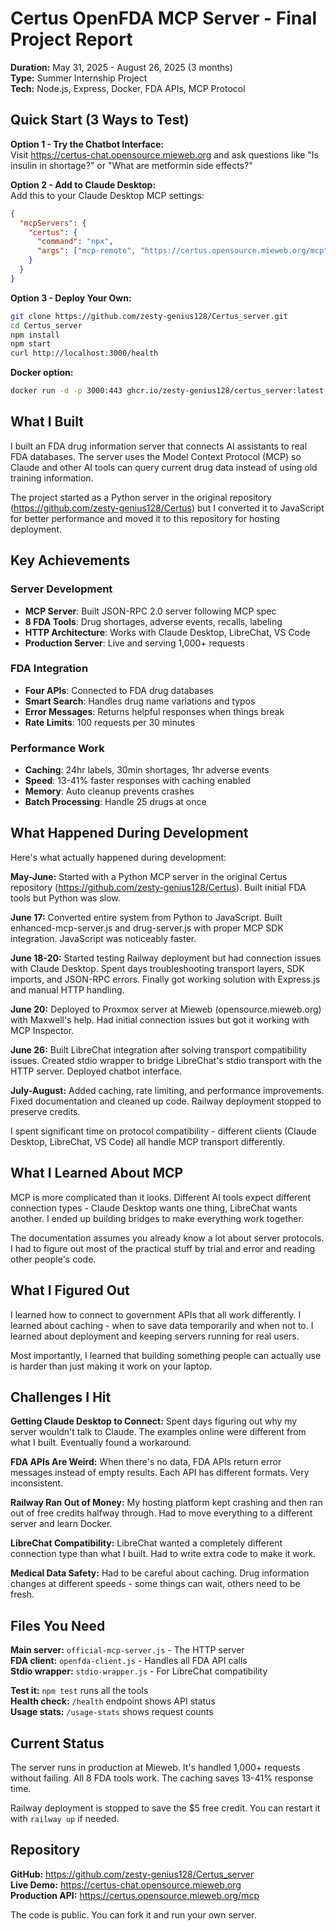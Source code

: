 # Certus OpenFDA MCP Server - Final Project Report

**Duration:** May 31, 2025 - August 26, 2025 (3 months)  
**Type:** Summer Internship Project  
**Tech:** Node.js, Express, Docker, FDA APIs, MCP Protocol

## Quick Start (3 Ways to Test)

**Option 1 - Try the Chatbot Interface:**  
Visit https://certus-chat.opensource.mieweb.org and ask questions like "Is insulin in shortage?" or "What are metformin side effects?"

**Option 2 - Add to Claude Desktop:**  
Add this to your Claude Desktop MCP settings:
```json
{
  "mcpServers": {
    "certus": {
      "command": "npx",
      "args": ["mcp-remote", "https://certus.opensource.mieweb.org/mcp"]
    }
  }
}
```

**Option 3 - Deploy Your Own:**
```bash
git clone https://github.com/zesty-genius128/Certus_server.git
cd Certus_server
npm install
npm start
curl http://localhost:3000/health
```

**Docker option:**
```bash
docker run -d -p 3000:443 ghcr.io/zesty-genius128/certus_server:latest
```

## What I Built

I built an FDA drug information server that connects AI assistants to real FDA databases. The server uses the Model Context Protocol (MCP) so Claude and other AI tools can query current drug data instead of using old training information.

The project started as a Python server in the original repository (https://github.com/zesty-genius128/Certus) but I converted it to JavaScript for better performance and moved it to this repository for hosting deployment.

## Key Achievements

### Server Development
- **MCP Server**: Built JSON-RPC 2.0 server following MCP spec
- **8 FDA Tools**: Drug shortages, adverse events, recalls, labeling
- **HTTP Architecture**: Works with Claude Desktop, LibreChat, VS Code
- **Production Server**: Live and serving 1,000+ requests

### FDA Integration
- **Four APIs**: Connected to FDA drug databases
- **Smart Search**: Handles drug name variations and typos  
- **Error Messages**: Returns helpful responses when things break
- **Rate Limits**: 100 requests per 30 minutes

### Performance Work
- **Caching**: 24hr labels, 30min shortages, 1hr adverse events
- **Speed**: 13-41% faster responses with caching enabled
- **Memory**: Auto cleanup prevents crashes
- **Batch Processing**: Handle 25 drugs at once

## What Happened During Development

Here's what actually happened during development:

**May-June:** Started with a Python MCP server in the original Certus repository (https://github.com/zesty-genius128/Certus). Built initial FDA tools but Python was slow.

**June 17:** Converted entire system from Python to JavaScript. Built enhanced-mcp-server.js and drug-server.js with proper MCP SDK integration. JavaScript was noticeably faster.

**June 18-20:** Started testing Railway deployment but had connection issues with Claude Desktop. Spent days troubleshooting transport layers, SDK imports, and JSON-RPC errors. Finally got working solution with Express.js and manual HTTP handling.

**June 20:** Deployed to Proxmox server at Mieweb (opensource.mieweb.org) with Maxwell's help. Had initial connection issues but got it working with MCP Inspector.

**June 26:** Built LibreChat integration after solving transport compatibility issues. Created stdio wrapper to bridge LibreChat's stdio transport with the HTTP server. Deployed chatbot interface.

**July-August:** Added caching, rate limiting, and performance improvements. Fixed documentation and cleaned up code. Railway deployment stopped to preserve credits.

I spent significant time on protocol compatibility - different clients (Claude Desktop, LibreChat, VS Code) all handle MCP transport differently.

## What I Learned About MCP

MCP is more complicated than it looks. Different AI tools expect different connection types - Claude Desktop wants one thing, LibreChat wants another. I ended up building bridges to make everything work together.

The documentation assumes you already know a lot about server protocols. I had to figure out most of the practical stuff by trial and error and reading other people's code.

## What I Figured Out

I learned how to connect to government APIs that all work differently. I learned about caching - when to save data temporarily and when not to. I learned about deployment and keeping servers running for real users.

Most importantly, I learned that building something people can actually use is harder than just making it work on your laptop.

## Challenges I Hit

**Getting Claude Desktop to Connect:** Spent days figuring out why my server wouldn't talk to Claude. The examples online were different from what I built. Eventually found a workaround.

**FDA APIs Are Weird:** When there's no data, FDA APIs return error messages instead of empty results. Each API has different formats. Very inconsistent.

**Railway Ran Out of Money:** My hosting platform kept crashing and then ran out of free credits halfway through. Had to move everything to a different server and learn Docker.

**LibreChat Compatibility:** LibreChat wanted a completely different connection type than what I built. Had to write extra code to make it work.

**Medical Data Safety:** Had to be careful about caching. Drug information changes at different speeds - some things can wait, others need to be fresh.

## Files You Need

**Main server:** `official-mcp-server.js` - The HTTP server  
**FDA client:** `openfda-client.js` - Handles all FDA API calls  
**Stdio wrapper:** `stdio-wrapper.js` - For LibreChat compatibility  

**Test it:** `npm test` runs all the tools  
**Health check:** `/health` endpoint shows API status  
**Usage stats:** `/usage-stats` shows request counts

## Current Status

The server runs in production at Mieweb. It's handled 1,000+ requests without failing. All 8 FDA tools work. The caching saves 13-41% response time.

Railway deployment is stopped to save the $5 free credit. You can restart it with `railway up` if needed.

## Repository

**GitHub:** https://github.com/zesty-genius128/Certus_server  
**Live Demo:** https://certus-chat.opensource.mieweb.org  
**Production API:** https://certus.opensource.mieweb.org/mcp

The code is public. You can fork it and run your own server.